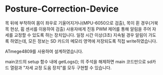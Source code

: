 # Posture-Correction-Device

목 뒤에 부착하여 몸이 좌우로 기울어지거나(MPU-6050으로 검출), 목이 휜 경우(거북목 현상, 휨 센서를 이용하여 검출) 사용자에게 진동 PWM 제어를 통해 알림을 주어 자세를 교정할 수 있도록 하는 장치입니다.
일정 시간 이상(3초) 지속될 경우 알림이 가도록 하였는데, 모든 정보는 SD 카드의 메모리 영역에 저장되도록 직접 write하였습니다.

ATmege4809를 사용하여 설계하였습니다.

main코드의 setup 함수 내에 getLogs(); 의 주석을 해제하면 main 코드만으로 sd카드 열람과 "자세 교정 도움 장치"를 모두 구현할 수 있습니다.
